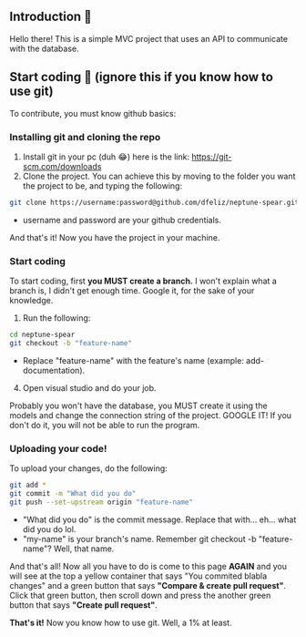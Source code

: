 ## Introduction :tada:

Hello there! This is a simple MVC project that uses an API to communicate with the database. 

## Start coding :rocket: (ignore this if you know how to use git)

To contribute, you must know github basics:

### Installing git and cloning the repo
1. Install git in your pc (duh 😂) here is the link: https://git-scm.com/downloads
2. Clone the project. You can achieve this by moving to the folder you want the project to be, and typing the following:
```bash
git clone https://username:password@github.com/dfeliz/neptune-spear.git
```
* username and password are your github credentials.

And that's it! Now you have the project in your machine.

### Start coding

To start coding, first **you MUST create a branch.** I won't explain what a branch is, I didn't get enough time. Google it, for the sake of your knowledge.

1. Run the following:
  ```bash
  cd neptune-spear
  git checkout -b "feature-name"
  ``` 
* Replace "feature-name" with the feature's name (example: add-documentation).

4. Open visual studio and do your job.

Probably you won't have the database, you MUST create it using the models and change the connection string of the project. GOOGLE IT!
If you don't do it, you will not be able to run the program.

### Uploading your code!

To upload your changes, do the following:
```bash
git add *
git commit -m "What did you do"
git push --set-upstream origin "feature-name"
```
* "What did you do" is the commit message. Replace that with... eh... what did you do lol.
* "my-name" is your branch's name. Remember git checkout -b "feature-name"? Well, that name.

And that's all! Now all you have to do is come to this page **AGAIN** and you will see at the top a yellow container that says "You commited blabla changes" and a green button that says **"Compare & create pull request"**. Click that green button, then scroll down and press the another green button that says **"Create pull request"**.

**That's it!** Now you know how to use git. Well, a 1% at least.
